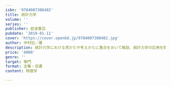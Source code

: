 ```yaml
---
isbn: '9784007308482'
title: 統計力学
volume: ''
series: ''
publisher: 岩波書店
pubdate: '2019-01-11'
cover: 'https://cover.openbd.jp/9784007308482.jpg'
author: 中村伝／著
description: 統計力学における見かたや考えかたに重点をおいて解説．統計力学の応用を問題の形で挿入し，略解と解説を付す．
price: '4800'
genre: ''
target: 専門
format: 全集・双書
content: 物理学

---
```

